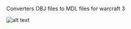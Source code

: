 Converters OBJ files to MDL files for warcraft 3


![alt text](https://i.ibb.co/fdDWJmW/Screenshot-2024-06-07-101319.png)
